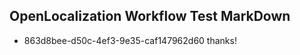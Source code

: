 ## OpenLocalization Workflow Test MarkDown
* 863d8bee-d50c-4ef3-9e35-caf147962d60 thanks!

<!--HONumber=Jul16_HO3-->



